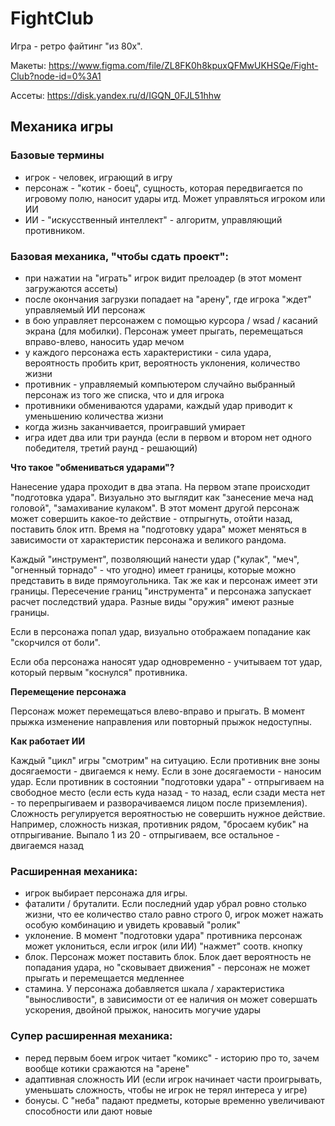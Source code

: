 # FightClub
Игра - ретро файтинг "из 80х".

Макеты: https://www.figma.com/file/ZL8FK0h8kpuxQFMwUKHSQe/Fight-Club?node-id=0%3A1

Ассеты: https://disk.yandex.ru/d/IGQN_0FJL51hhw

## Механика игры

### Базовые термины
- игрок - человек, играющий в игру
- персонаж - "котик - боец", сущность, которая передвигается по игровому полю, наносит удары итд. Может управляться игроком или ИИ
- ИИ - "искусственный интеллект" - алгоритм, управляющий противником. 

### Базовая механика, "чтобы сдать проект":
- при нажатии на "играть" игрок видит прелоадер (в этот момент загружаются ассеты)
- после окончания загрузки попадает на "арену", где игрока "ждет" управляемый ИИ персонаж
- в бою управляет персонажем с помощью курсора / wsad / касаний экрана (для мобилки). Персонаж умеет прыгать, перемещаться вправо-влево, наносить удар мечом
- у каждого персонажа есть характеристики - сила удара, вероятность пробить крит, вероятность уклонения, количество жизни
- противник - управляемый компьютером случайно выбранный персонаж из того же списка, что и для игрока
- противники обмениваются ударами, каждый удар приводит к уменьшению количества жизни
- когда жизнь заканчивается, проигравший умирает
- игра идет два или три раунда (если в первом и втором нет одного победителя, третий раунд - решающий)


**Что такое "обмениваться ударами"?**

Нанесение удара проходит в два этапа. На первом этапе происходит "подготовка удара". Визуально это выглядит как "занесение меча над головой", "замахивание кулаком". В этот момент другой персонаж может совершить какое-то действие - отпрыгнуть, отойти назад, поставить блок итп. Время на "подготовку удара" может меняться в зависимости от характеристик персонажа и великого рандома.

Каждый "инструмент", позволяющий нанести удар ("кулак", "меч", "огненный торнадо" - что угодно) имеет границы, которые можно представить в виде прямоугольника. Так же как и персонаж имеет эти границы. Пересечение границ "инструмента" и персонажа запускает расчет последствий удара. Разные виды "оружия" имеют разные границы.

Если в персонажа попал удар, визуально отображаем попадание как "скорчился от боли".

Если оба персонажа наносят удар одновременно - учитываем тот удар, который первым "коснулся" противника. 

**Перемещение персонажа**

Персонаж может перемещаться влево-вправо и прыгать. В момент прыжка изменение направления или повторный прыжок недоступны. 

**Как работает ИИ**

Каждый "цикл" игры "смотрим" на ситуацию. Если противник вне зоны досягаемости - двигаемся к нему. Если в зоне досягаемости - наносим удар. Если противник в состоянии "подготовки удара" - отпрыгиваем на свободное место (если есть куда назад - то назад, если сзади места нет - то перепрыгиваем и разворачиваемся лицом после приземления). Сложность регулируется вероятностью не совершить нужное действие. Например, сложность низкая, противник рядом, "бросаем кубик" на отпрыгивание. Выпало 1 из 20 - отпрыгиваем, все остальное - двигаемся назад


### Расширенная механика:
- игрок выбирает персонажа для игры.
- фаталити / бруталити. Если последний удар убрал ровно столько жизни, что ее количество стало равно строго 0, игрок может нажать особую комбинацию и увидеть кровавый "ролик"
- уклонение. В момент "подготовки удара" противника персонаж может уклониться, если игрок (или ИИ) "нажмет" соотв. кнопку
- блок. Персонаж может поставить блок. Блок дает вероятность не попадания удара, но "сковывает движения" - персонаж не может прыгать и перемещается медленнее
- стамина. У персонажа добавляется шкала / характеристика "выносливости", в зависимости от ее наличия он может совершать ускорения, двойной прыжок, наносить могучие удары



### Супер расширенная механика:
- перед первым боем игрок читает "комикс" - историю про то, зачем вообще котики сражаются на "арене"
- адаптивная сложность ИИ (если игрок начинает части проигрывать, уменьшать сложность, чтобы не игрок не терял интереса у игре)
- бонусы. С "неба" падают предметы, которые временно увеличивают способности или дают новые
